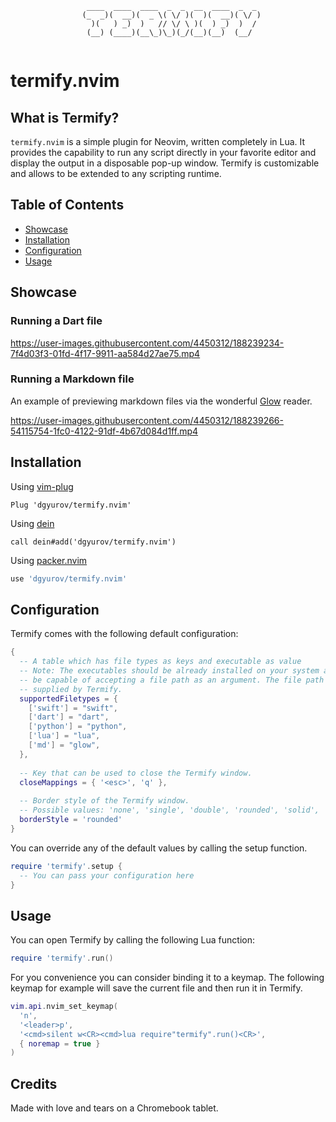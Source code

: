  ```
                  ____  ____  ____  _  _  __  ____  _  _ 
                 (_  _)(  __)(  _ \( \/ )(  )(  __)( \/ )
                   )(   ) _)  )   // \/ \ )(  ) _)  )  / 
                  (__) (____)(__\_)\_)(_/(__)(__)  (__/  
            
```

# termify.nvim

## What is Termify?

`termify.nvim` is a simple plugin for Neovim, written completely in Lua. 
It provides the capability to run any script directly in your favorite editor
and display the output in a disposable pop-up window. Termify is customizable
and allows to be extended to any scripting runtime.
 
## Table of Contents
- [Showcase](#showcase)
- [Installation](#installation)
- [Configuration](#configuration)
- [Usage](#usage)

## Showcase 

### Running a Dart file
https://user-images.githubusercontent.com/4450312/188239234-7f4d03f3-01fd-4f17-9911-aa584d27ae75.mp4

### Running a Markdown file
An example of previewing markdown files via the wonderful [Glow](https://github.com/charmbracelet/glow) reader.

https://user-images.githubusercontent.com/4450312/188239266-54115754-1fc0-4122-91df-4b67d084d1ff.mp4

## Installation 
Using [vim-plug](https://github.com/junegunn/vim-plug)
```viml
Plug 'dgyurov/termify.nvim'
```

Using [dein](https://github.com/Shougo/dein.vim)
```viml
call dein#add('dgyurov/termify.nvim')
```

Using [packer.nvim](https://github.com/wbthomason/packer.nvim)
```lua
use 'dgyurov/termify.nvim' 
```

## Configuration 
Termify comes with the following default configuration:
```lua
{
  -- A table which has file types as keys and executable as value
  -- Note: The executables should be already installed on your system and 
  -- be capable of accepting a file path as an argument. The file path will be
  -- supplied by Termify.
  supportedFiletypes = {
    ['swift'] = "swift",
    ['dart'] = "dart",
    ['python'] = "python",
    ['lua'] = "lua",
    ['md'] = "glow",
  },
  
  -- Key that can be used to close the Termify window.
  closeMappings = { '<esc>', 'q' },
  
  -- Border style of the Termify window.
  -- Possible values: 'none', 'single', 'double', 'rounded', 'solid', 'shadow'
  borderStyle = 'rounded'
}
```

You can override any of the default values by calling the setup function.
```lua
require 'termify'.setup {
  -- You can pass your configuration here
}
```

## Usage
You can open Termify by calling the following Lua function:
```lua
require 'termify'.run()
```

For you convenience you can consider binding it to a keymap. The following keymap for example will save the current file and then run it in Termify.
```lua
vim.api.nvim_set_keymap(
  'n', 
  '<leader>p', 
  '<cmd>silent w<CR><cmd>lua require"termify".run()<CR>', 
  { noremap = true }
)
```

## Credits
Made with love and tears on a Chromebook tablet.

